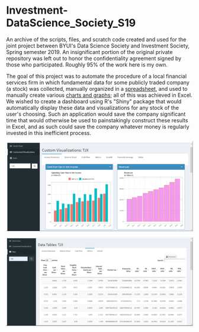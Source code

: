 # Investment-DataScience_Society_S19
An archive of the scripts, files, and scratch code created and used for the joint project between BYUI's Data Science Society and Investment Society, Spring semester 2019. An insignificant portion of the original private repository was left out to honor the confidentiality agreement signed by those who participated. Roughly 95% of the work here is my own. 

The goal of this project was to automate the procedure of a local financial services firm in which fundamental data for some publicly traded company (a stock) was collected, manually organized in a [spreadsheet](https://raw.githubusercontent.com/benilak/Investment-DataScience_Society_S19/master/images/excel_sheet.jpg), and used to manually create various [charts and graphs](https://raw.githubusercontent.com/benilak/Investment-DataScience_Society_S19/master/images/excel_graphs.jpg); all of this was achieved in Excel. We wished to create a dashboard using R's "Shiny" package that would automatically display these data and visualizations for any stock of the user's choosing. Such an application would save the company significant time that would otherwise be used to painstakingly construct these results in Excel, and as such could save the company whatever money is regularly invested in this inefficient process.


![Dashboard screenshot: "Customized Visualizations"](images/dashboard_custom_visuals.PNG)


![Dashboard screenshot: "Data"](images/dashboard_data.PNG)
